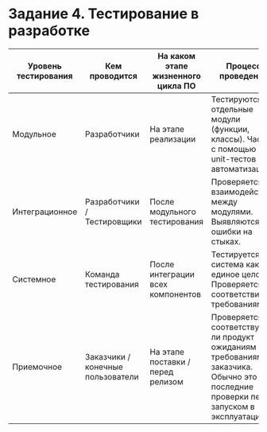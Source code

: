 # Задание 4. Тестирование в разработке

| Уровень тестирования | Кем проводится                      | На каком этапе жизненного цикла ПО | Процесс проведения                                                                                                                                 |
|----------------------|-------------------------------------|------------------------------------|-----------------------------------------------------------------------------------------------------------------------------------------------------|
| Модульное            | Разработчики                        | На этапе реализации                | Тестируются отдельные модули (функции, классы). Часто с помощью unit-тестов и автоматизации.                                                      |
| Интеграционное       | Разработчики / Тестировщики         | После модульного тестирования      | Проверяется взаимодействие между модулями. Выявляются ошибки на стыках.                                                                            |
| Системное            | Команда тестирования                | После интеграции всех компонентов  | Тестируется вся система как единое целое. Проверяется соответствие требованиям.                                                                   |
| Приемочное           | Заказчики / конечные пользователи   | На этапе поставки / перед релизом  | Проверяется, соответствует ли продукт ожиданиям и требованиям заказчика. Обычно это последние проверки перед запуском в эксплуатацию.             |

